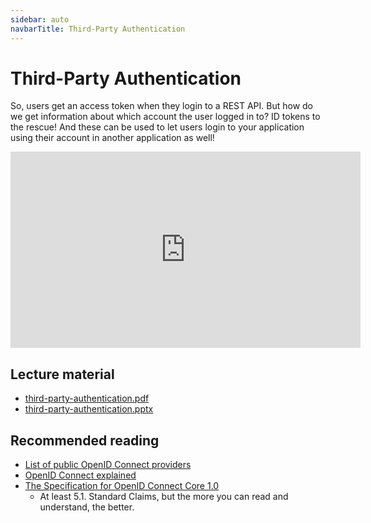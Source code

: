 ```yaml
---
sidebar: auto
navbarTitle: Third-Party Authentication
---
```


# Third-Party Authentication
So, users get an access token when they login to a REST API. But how do we get information about which account the user logged in to? ID tokens to the rescue! And these can be used to let users login to your application using their account in another application as well!

<iframe width="560" height="314" src="https://www.youtube.com/embed/LcRfHgvXIFI" frameborder="0" allow="accelerometer; autoplay; encrypted-media; gyroscope; picture-in-picture" allowfullscreen></iframe>

## Lecture material
* [third-party-authentication.pdf](third-party-authentication.pdf)
* [third-party-authentication.pptx](third-party-authentication.pptx)

## Recommended reading
* [List of public OpenID Connect providers](https://connect2id.com/products/nimbus-oauth-openid-connect-sdk/openid-connect-providers)
* [OpenID Connect explained](https://connect2id.com/learn/openid-connect)
* [The Specification for OpenID Connect Core 1.0](https://openid.net/specs/openid-connect-core-1_0.html)
    * At least 5.1. Standard Claims, but the more you can read and understand, the better.